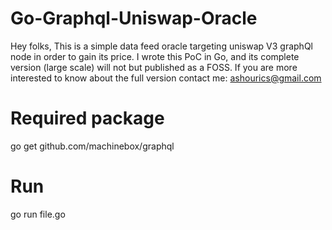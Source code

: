 # Go-Graphql-Uniswap-Oracle

Hey folks,
This is a simple data feed oracle targeting uniswap V3 graphQl node in order to gain its price.
I wrote this PoC in Go, and its complete version (large scale) will not but published as a FOSS.
If you are more interested to know about the full version contact me: ashourics@gmail.com


# Required package 
go get github.com/machinebox/graphql

# Run
go run file.go
